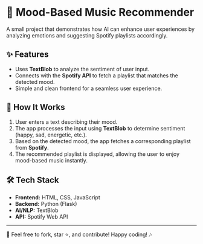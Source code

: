# 🎵 Mood-Based Music Recommender

A small project that demonstrates how AI can enhance user experiences by analyzing emotions and suggesting Spotify playlists accordingly.

## ✨ Features
- Uses **TextBlob** to analyze the sentiment of user input.
- Connects with the **Spotify API** to fetch a playlist that matches the detected mood.
- Simple and clean frontend for a seamless user experience.

## 🚀 How It Works
1. User enters a text describing their mood.
2. The app processes the input using **TextBlob** to determine sentiment (happy, sad, energetic, etc.).
3. Based on the detected mood, the app fetches a corresponding playlist from **Spotify**.
4. The recommended playlist is displayed, allowing the user to enjoy mood-based music instantly.


## 🛠️ Tech Stack
- **Frontend:** HTML, CSS, JavaScript
- **Backend:** Python (Flask)
- **AI/NLP:** TextBlob
- **API:** Spotify Web API

---
🌟 Feel free to fork, star ⭐, and contribute! Happy coding! 🎶

